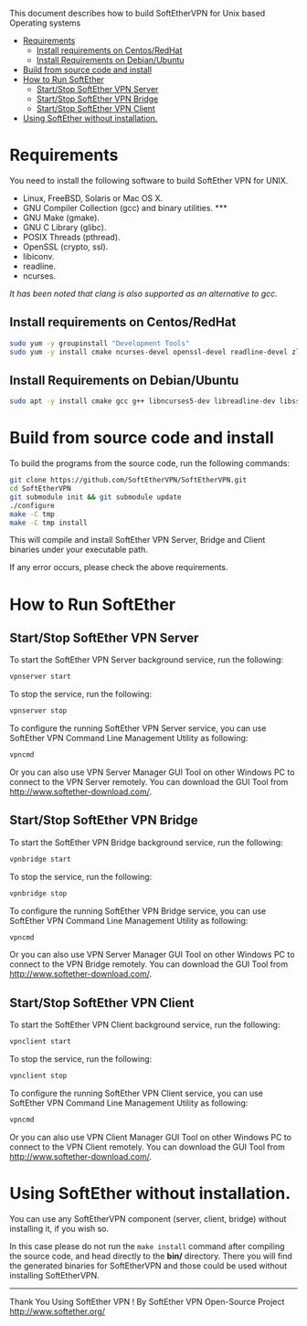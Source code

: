 This document describes how to build SoftEtherVPN for Unix based Operating systems

- [Requirements](#requirements)
  * [Install requirements on Centos/RedHat](#install-requirements-on-centosredhat)
  * [Install Requirements on Debian/Ubuntu](#install-requirements-on-debianubuntu)
- [Build from source code and install](#build-from-source-code-and-install)
- [How to Run SoftEther](#how-to-run-softether)
  * [Start/Stop SoftEther VPN Server](#startstop-softether-vpn-server)
  * [Start/Stop SoftEther VPN Bridge](#startstop-softether-vpn-bridge)
  * [Start/Stop SoftEther VPN Client](#startstop-softether-vpn-client)
- [Using SoftEther without installation.](#using-softether-without-installation)

# Requirements

You need to install the following software to build SoftEther VPN for UNIX.

- Linux, FreeBSD, Solaris or Mac OS X.
- GNU Compiler Collection (gcc) and binary utilities. ***
- GNU Make (gmake).
- GNU C Library (glibc).
- POSIX Threads (pthread).
- OpenSSL (crypto, ssl).
- libiconv.
- readline.
- ncurses.

*It has been noted that clang is also supported as an alternative to gcc.*


## Install requirements on Centos/RedHat

```bash
sudo yum -y groupinstall "Development Tools"
sudo yum -y install cmake ncurses-devel openssl-devel readline-devel zlib-devel
```

## Install Requirements on Debian/Ubuntu
```bash
sudo apt -y install cmake gcc g++ libncurses5-dev libreadline-dev libssl-dev make zlib1g-dev
```


# Build from source code and install

To build the programs from the source code, run the following commands:

```bash
git clone https://github.com/SoftEtherVPN/SoftEtherVPN.git
cd SoftEtherVPN
git submodule init && git submodule update
./configure
make -C tmp
make -C tmp install
```

This will compile and install SoftEther VPN Server, Bridge and Client binaries under your executable path.

If any error occurs, please check the above requirements.


# How to Run SoftEther

## Start/Stop SoftEther VPN Server

To start the SoftEther VPN Server background service, run the following:

```bash
vpnserver start
```

To stop the service, run the following:

```bash
vpnserver stop
```

To configure the running SoftEther VPN Server service,
you can use SoftEther VPN Command Line Management Utility as following:

```bash
vpncmd
```

Or you can also use VPN Server Manager GUI Tool on other Windows PC to
connect to the VPN Server remotely. You can download the GUI Tool
from http://www.softether-download.com/.


## Start/Stop SoftEther VPN Bridge

To start the SoftEther VPN Bridge background service, run the following:

```bash
vpnbridge start
```

To stop the service, run the following:

```bash
vpnbridge stop
```

To configure the running SoftEther VPN Bridge service,
you can use SoftEther VPN Command Line Management Utility as following:

```bash
vpncmd
```

Or you can also use VPN Server Manager GUI Tool on other Windows PC to
connect to the VPN Bridge remotely. You can download the GUI Tool
from http://www.softether-download.com/.


## Start/Stop SoftEther VPN Client

To start the SoftEther VPN Client background service, run the following:

```bash
vpnclient start
```

To stop the service, run the following:

```bash
vpnclient stop
```

To configure the running SoftEther VPN Client service,
you can use SoftEther VPN Command Line Management Utility as following:

```bash
vpncmd
```

Or you can also use VPN Client Manager GUI Tool on other Windows PC to
connect to the VPN Client remotely. You can download the GUI Tool
from http://www.softether-download.com/.


# Using SoftEther without installation.

You can use any SoftEtherVPN component (server, client, bridge) without installing it, if you wish so.

In this case please do not run the `make install` command after compiling the source code, and head directly to the **bin/** directory. There you will find the generated binaries for SoftEtherVPN and those could be used without installing SoftEtherVPN.

************************************
Thank You Using SoftEther VPN !
By SoftEther VPN Open-Source Project
http://www.softether.org/
